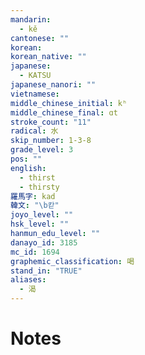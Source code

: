 ```yaml
---
mandarin:
  - kě
cantonese: ""
korean:
korean_native: ""
japanese:
  - KATSU
japanese_nanori: ""
vietnamese:
middle_chinese_initial: kʰ
middle_chinese_final: ɑt
stroke_count: "11"
radical: 水
skip_number: 1-3-8
grade_level: 3
pos: ""
english:
  - thirst
  - thirsty
羅馬字: kad
韓文: "\b칻"
joyo_level: ""
hsk_level: ""
hanmun_edu_level: ""
danayo_id: 3185
mc_id: 1694
graphemic_classification: 喝
stand_in: "TRUE"
aliases:
  - 渴
---
```


# Notes
